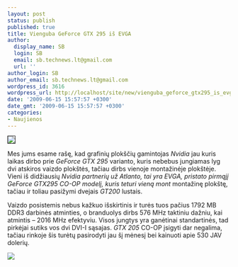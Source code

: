 ```yaml
---
layout: post
status: publish
published: true
title: Vienguba GeForce GTX 295 iš EVGA
author:
  display_name: SB
  login: SB
  email: sb.technews.lt@gmail.com
  url: ''
author_login: SB
author_email: sb.technews.lt@gmail.com
wordpress_id: 3616
wordpress_url: http://localhost/site/new/vienguba_geforce_gtx295_is_evga/
date: '2009-06-15 15:57:57 +0300'
date_gmt: '2009-06-15 15:57:57 +0300'
categories:
- Naujienos
---
```

<div class="imgright"><img src="http://www.techpowerup.com/img/09-06-14/017-p3-1295-ar_xl_1_thm.jpg" border="1" /></div>
<p>Mes jums esame rašę, kad grafinių plokščių gamintojas <i>Nvidia</i> jau kuris laikas dirbo prie <i>GeForce GTX 295</i> varianto, kuris nebebus jungiamas lyg dvi atskiros vaizdo plokštės, tačiau dirbs vienoje montažinėje plokštėje. Vieni iš didžiausių <i>Nvidia partnerių už Atlanto, tai yra EVGA, pristato pirmąjį GeForce GTX295 CO-OP modelį, kuris teturi vieną mont</i> montažinę plokštę, tačiau ir toliau pasižymi dvejais <i>GT200</i> lustais.</p>
<p>Vaizdo posistemis nebus kažkuo išskirtinis ir turės tuos pačius 1792 MB DDR3 darbinės atminties, o branduolys dirbs 576 MHz taktiniu dažniu, kai atmintis – 2016 MHz efektyviu. Visos jungtys yra ganėtinai standartinės, tad pirkėjai sutiks vos dvi DVI-I sąsajas. <i>GTX 205</i> CO-OP įsigyti dar negalima, tačiau rinkoje šis turėtų pasirodyti jau šį mėnesį bei kainuoti apie 530 JAV dolerių.</p>
<p><img src="http://www.part.lt/img/b4b3256448d11f1bd5209f690322d40c881.jpg" /></p>
